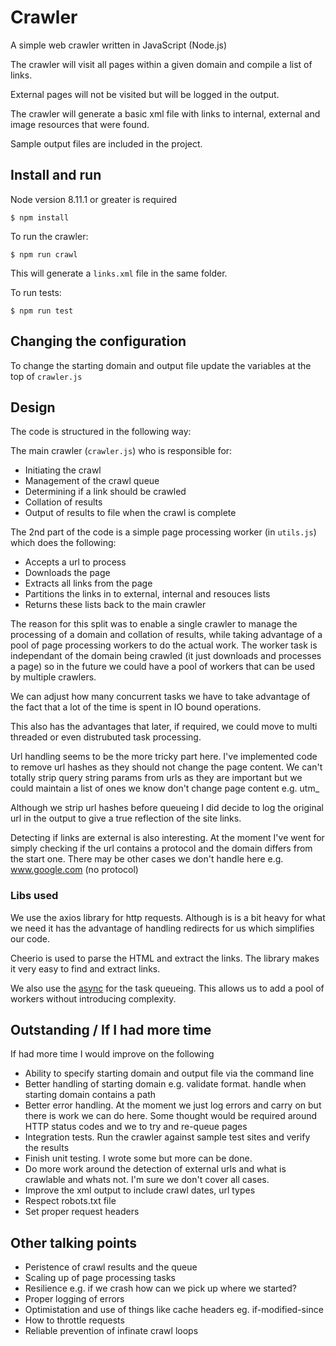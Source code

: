 # Crawler

A simple web crawler written in JavaScript (Node.js) 

The crawler will visit all pages within a given domain and compile a list of links. 

External pages will not be visited but will be logged in the output.

The crawler will generate a basic xml file with links to internal, external and image resources that were found.

Sample output files are included in the project.

## Install and run

Node version 8.11.1 or greater is required 

`$ npm install`

To run the crawler:

`$ npm run crawl`

This will generate a `links.xml` file in the same folder.

To run tests:

`$ npm run test`


## Changing the configuration

To change the starting domain and output file update the variables at the top of `crawler.js`


## Design

The code is structured in the following way:

The main crawler (`crawler.js`) who is responsible for:
* Initiating the crawl
* Management of the crawl queue
* Determining if a link should be crawled
* Collation of results
* Output of results to file when the crawl is complete

The 2nd part of the code is a simple page processing worker (in `utils.js`) which does the following:

* Accepts a url to process
* Downloads the page
* Extracts all links from the page
* Partitions the links in to external, internal and resouces lists
* Returns these lists back to the main crawler

The reason for this split was to enable a single crawler to manage the processing of a domain and collation of results, while taking advantage of a pool of page processing workers to do the actual work.  The worker task is independant of the domain being crawled (it just downloads and processes a page) so in the future we could have a pool of workers that can be used by multiple crawlers.

We can adjust how many concurrent tasks we have to take advantage of the fact that a lot of the time is spent in IO bound operations.

This also has the advantages that later, if required, we could move to multi threaded or even distrubuted task processing.

Url handling seems to be the more tricky part here.  I've implemented code to remove url hashes as they should not change the page content.  We can't totally strip query string params from urls as they are important but we could maintain a list of ones we know don't change page content e.g. utm_

Although we strip url hashes before queueing I did decide to log the original url in the output to give a true reflection of the site links.

Detecting if links are external is also interesting.  At the moment I've went for simply checking if the url contains a protocol and the domain differs from the start one.  There may be other cases we don't handle here e.g. www.google.com (no protocol)


### Libs used

We use the axios library for http requests.  Although is is a bit heavy for what we need it has the advantage of handling redirects for us which simplifies our code.

Cheerio is used to parse the HTML and extract the links.  The library makes it very easy to find and extract links.

We also use the [async](https://github.com/caolan/async) for the task queueing.  This allows us to add a pool of workers without introducing complexity.

## Outstanding / If I had more time

If had more time I would improve on the following

* Ability to specify starting domain and output file via the command line
* Better handling of starting domain e.g. validate format. handle when starting domain contains a path
* Better error handling.  At the moment we just log errors and carry on but there is work we can do here. Some thought would be required around HTTP status codes and we to try and re-queue pages
* Integration tests.  Run the crawler against sample test sites and verify the results
* Finish unit testing.  I wrote some but more can be done.
* Do more work around the detection of external urls and what is crawlable and whats not.  I'm sure we don't cover all cases.
* Improve the xml output to include crawl dates, url types
* Respect robots.txt file
* Set proper request headers


## Other talking points

* Peristence of crawl results and the queue
* Scaling up of page processing tasks
* Resilience e.g. if we crash how can we pick up where we started?
* Proper logging of errors
* Optimistation and use of things like cache headers eg. if-modified-since
* How to throttle requests
* Reliable prevention of infinate crawl loops
